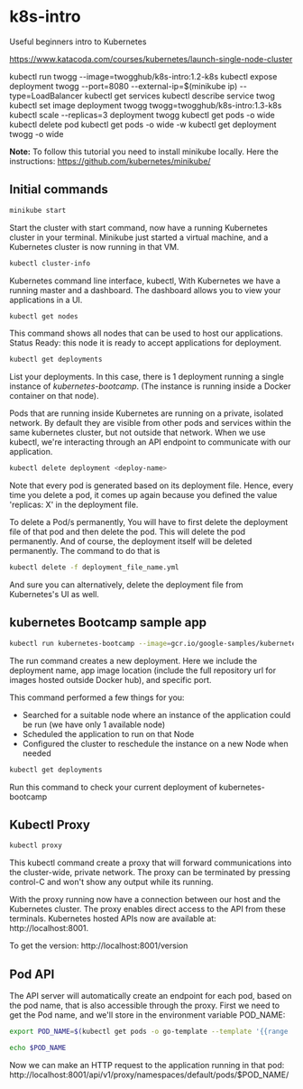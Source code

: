 # k8s-intro
Useful beginners intro to Kubernetes


https://www.katacoda.com/courses/kubernetes/launch-single-node-cluster

kubectl run twogg --image=twogghub/k8s-intro:1.2-k8s
kubectl expose deployment twogg --port=8080 --external-ip=$(minikube ip) --type=LoadBalancer
kubectl get services
kubectl describe service twog
kubectl set image deployment twogg twogg=twogghub/k8s-intro:1.3-k8s
kubectl scale --replicas=3 deployment twogg
kubectl get pods -o wide 
kubectl delete pod 
kubectl get pods -o wide -w
kubectl get deployment twogg -o wide

**Note:** To follow this tutorial you need to install minikube locally. Here the instructions: https://github.com/kubernetes/minikube/

## Initial commands

```sh
minikube start
```
Start the cluster with start command, now have a running Kubernetes cluster in your terminal. Minikube just started a virtual machine, and a Kubernetes cluster is now running in that VM.

```sh
kubectl cluster-info
```
Kubernetes command line interface, kubectl, 
With Kubernetes we have a running master and a dashboard. The dashboard allows you to view your applications in a UI. 

```sh
kubectl get nodes
```
This command shows all nodes that can be used to host our applications.
Status Ready: this node it is ready to accept applications for deployment.

```sh
kubectl get deployments
```
List your deployments. In this case, there is 1 deployment running a single instance of *kubernetes-bootcamp*. (The instance is running inside a Docker container on that node).

Pods that are running inside Kubernetes are running on a private, isolated network. By default they are visible from other pods and services within the same kubernetes cluster, but not outside that network. When we use kubectl, we're interacting through an API endpoint to communicate with our application.

```sh
kubectl delete deployment <deploy-name>
```
Note that every pod is generated based on its deployment file. Hence, every time you delete a pod, it comes up again because you defined the value 'replicas: X' in the deployment file. 

To delete a Pod/s permanently, You will have to first delete the deployment file of that pod and then delete the pod. This will delete the pod permanently. And of course, the deployment itself will be deleted permanently. The command to do that is 
```sh
kubectl delete -f deployment_file_name.yml
```
And sure you can alternatively, delete the deployment file from Kubernetes's UI as well.

## kubernetes Bootcamp sample app

```sh
kubectl run kubernetes-bootcamp --image=gcr.io/google-samples/kubernetes-bootcamp:v1 --port=8080
```
The run command creates a new deployment. Here we include the deployment name, app image location (include the full repository url for images hosted outside Docker hub), and specific port.

This command performed a few things for you:
- Searched for a suitable node where an instance of the application could be run (we have only 1 available node)
- Scheduled the application to run on that Node
- Configured the cluster to reschedule the instance on a new Node when needed

```sh
kubectl get deployments
```
Run this command to check your current deployment of kubernetes-bootcamp

## Kubectl Proxy

```sh
kubectl proxy
```
This kubectl command create a proxy that will forward communications into the cluster-wide, private network. The proxy can be terminated by pressing control-C and won't show any output while its running. 

With the proxy running now have a connection between our host and the Kubernetes cluster. The proxy enables direct access to the API from these terminals. Kubernetes hosted APIs now are available at: http://localhost:8001. 

To get the version: http://localhost:8001/version

## Pod API
The API server will automatically create an endpoint for each pod, based on the pod name, that is also accessible through the proxy. First we need to get the Pod name, and we'll store in the environment variable POD_NAME:
```sh
export POD_NAME=$(kubectl get pods -o go-template --template '{{range .items}}{{.metadata.name}}{{"\n"}}{{end}}')
```
```sh
echo $POD_NAME
```

Now we can make an HTTP request to the application running in that pod:
http://localhost:8001/api/v1/proxy/namespaces/default/pods/$POD_NAME/


